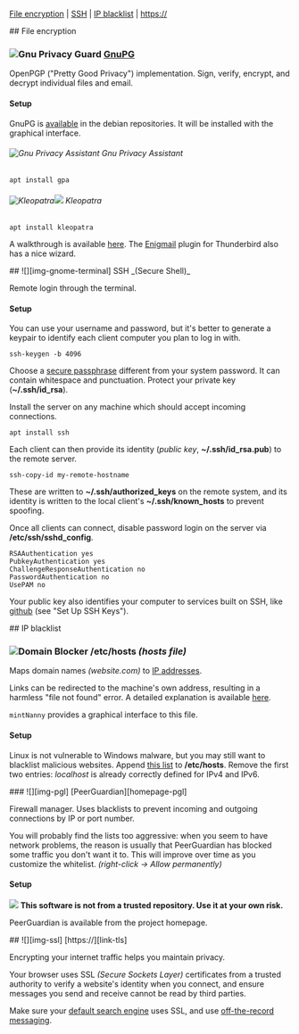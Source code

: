 [File encryption][anchor-encryption] | [SSH][anchor-ssh] | [IP blacklist][anchor-ip-blacklist] | [https://][anchor-https]

[anchor-encryption]: #wiki-encryption
[anchor-ssh]: #wiki-ssh
[anchor-ip-blacklist]: #wiki-ip-blacklist
[anchor-https]: #wiki-https


<a id="encryption" />
## File encryption

### ![][img-gpg] [GnuPG][homepage-gnupg]

OpenPGP ("Pretty Good Privacy") implementation.  Sign, verify, encrypt, and decrypt individual files and email.

#### Setup

GnuPG is [available][pts-gnupg2] in the debian repositories.  It will be installed with the graphical interface.

###### ![][img-gpa] Gnu Privacy Assistant 

`apt install gpa`

###### ![][img-kleopatra]![][emblem-kde] Kleopatra 

`apt install kleopatra`  

A walkthrough is available [here][link-gpg-walkthrough].  The [Enigmail][anchor-enigmail] plugin for Thunderbird also has a nice wizard.

<a id="ssh"/>
## ![][img-gnome-terminal] SSH _(Secure Shell)_

Remote login through the terminal.  

#### Setup

You can use your username and password, but it's better to generate a keypair to identify each client computer you plan to log in with.  

`ssh-keygen -b 4096` 

Choose a [secure passphrase][link-password-generator] different from your system password.  It can contain whitespace and punctuation.  Protect your private key (**~/.ssh/id_rsa**).

Install the server on any machine which should accept incoming connections.

`apt install ssh`

Each client can then provide its identity (_public key_, **~/.ssh/id_rsa.pub**) to the remote server.

`ssh-copy-id my-remote-hostname`

These are written to **~/.ssh/authorized_keys** on the remote system, and its identity is written to the local client's **~/.ssh/known_hosts** to prevent spoofing.

Once all clients can connect, disable password login on the server via **/etc/ssh/sshd_config**.

```text
RSAAuthentication yes
PubkeyAuthentication yes
ChallengeResponseAuthentication no
PasswordAuthentication no
UsePAM no
```

Your public key also identifies your computer to services built on SSH, like [github][link-github-ssh] (see "Set Up SSH Keys").

<a id="ip-blacklist"/>
## IP blacklist

### ![][img-mintnanny] /etc/hosts _(hosts file)_

Maps domain names _(website.com)_ to [IP addresses][link-whatismyip].

Links can be redirected to the machine's own address, resulting in a harmless "file not found" error.  A detailed explanation is available [here][link-mvps].

`mintNanny` provides a graphical interface to this file.

#### Setup

Linux is not vulnerable to Windows malware, but you may still want to blacklist malicious websites.  Append [this list][link-mvps-hosts] to **/etc/hosts**.  Remove the first two entries: _localhost_ is already correctly defined for IPv4 and IPv6.

<a id="peerguardian"/>
### ![][img-pgl] [PeerGuardian][homepage-pgl] 

Firewall manager.  Uses blacklists to prevent incoming and outgoing connections by IP or port number.

You will probably find the lists too aggressive: when you seem to have network problems, the reason is usually that PeerGuardian has blocked some traffic you don't want it to.  This will improve over time as you customize the whitelist.  _(right-click -> Allow permanently)_

#### Setup

![][emblem-warn] **This software is not from a trusted repository.  Use it at your own risk.**

PeerGuardian is available from the project homepage.

<a id="https"/>
## ![][img-ssl] [https://][link-tls]

Encrypting your internet traffic helps you maintain privacy.  

Your browser uses SSL _(Secure Sockets Layer)_ certificates from a trusted authority to verify a website's identity when you connect, and ensure messages you send and receive cannot be read by third parties.

Make sure your [default search engine][anchor-search-engines] uses SSL, and use [off-the-record messaging][anchor-otr-messaging].

[anchor-otr-messaging]: Messaging#wiki-otr-messaging
[anchor-enigmail]: Email#wiki-enigmail
[anchor-search-engines]: Browsers

[emblem-kde]: image/boston.png
[emblem-warn]: image/emblem-warn.png

[homepage-gnupg]: http://www.gnupg.org/
[homepage-pgl]: http://moblock-deb.sourceforge.net/

[img-gnome-terminal]: image/gnome-terminal.png "SSH"
[img-gpa]: image/gpa.png "Gnu Privacy Assistant"
[img-gpg]: image/gpg.png "Gnu Privacy Guard"
[img-kleopatra]: image/kleopatra.png "Kleopatra"
[img-pgl]: image/pgl-gui.png "PeerGuardian"
[img-mintnanny]: image/mintnanny.png "Domain Blocker"
[img-ssl]: image/ssl.png "SSL / TLS"

[link-github-ssh]: http://help.github.com/linux-set-up-git/
[link-gpg-walkthrough]: http://arc.apotheon.org/cheats/gpg_quick.html
[link-mvps]: http://winhelp2002.mvps.org/hosts.htm
[link-mvps-hosts]: http://winhelp2002.mvps.org/hosts.txt
[link-password-generator]: http://strongpasswordgenerator.com/
[link-tls]: http://en.wikipedia.org/wiki/Transport_Layer_Security
[link-whatismyip]: http://www.whatismyip.com/

[pts-gnupg2]: http://packages.qa.debian.org/g/gnupg2.html "PTS"